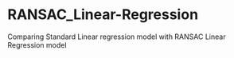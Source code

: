 # RANSAC_Linear-Regression
Comparing Standard Linear regression model with RANSAC Linear Regression model
